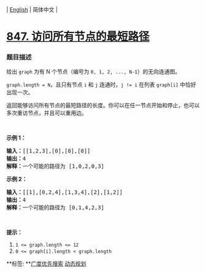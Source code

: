 | [English](README_EN.md) | 简体中文 |

# [847. 访问所有节点的最短路径](https://leetcode-cn.com/problems/shortest-path-visiting-all-nodes)
 ### 题目描述
<p>给出&nbsp;<code>graph</code>&nbsp;为有 N 个节点（编号为&nbsp;<code>0, 1, 2, ..., N-1</code>）的无向连通图。&nbsp;</p>

<p><code>graph.length = N</code>，且只有节点 <code>i</code>&nbsp;和 <code>j</code>&nbsp;连通时，<code>j != i</code>&nbsp;在列表&nbsp;<code>graph[i]</code>&nbsp;中恰好出现一次。</p>

<p>返回能够访问所有节点的最短路径的长度。你可以在任一节点开始和停止，也可以多次重访节点，并且可以重用边。</p>

<p>&nbsp;</p>

<ol>
</ol>

<p><strong>示例 1：</strong></p>

<pre><strong>输入：</strong>[[1,2,3],[0],[0],[0]]
<strong>输出：</strong>4
<strong>解释：</strong>一个可能的路径为 [1,0,2,0,3]</pre>

<p><strong>示例 2：</strong></p>

<pre><strong>输入：</strong>[[1],[0,2,4],[1,3,4],[2],[1,2]]
<strong>输出：</strong>4
<strong>解释：</strong>一个可能的路径为 [0,1,4,2,3]
</pre>

<p>&nbsp;</p>

<p><strong>提示：</strong></p>

<ol>
	<li><code>1 &lt;= graph.length &lt;= 12</code></li>
	<li><code>0 &lt;= graph[i].length &lt;&nbsp;graph.length</code></li>
</ol>

**标签:	**[广度优先搜索](https://leetcode-cn.com/tag/breadth-first-search) [动态规划](https://leetcode-cn.com/tag/dynamic-programming) 